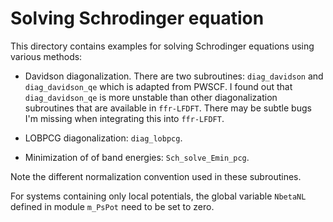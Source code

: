 # Solving Schrodinger equation

This directory contains examples for solving Schrodinger equations using various
methods:

- Davidson diagonalization. There are two subroutines: `diag_davidson`
  and `diag_davidson_qe` which is adapted from PWSCF. I found out that
  `diag_davidson_qe` is more unstable than other diagonalization subroutines
  that are available in `ffr-LFDFT`. There may be subtle bugs I'm missing
  when integrating this into `ffr-LFDFT`.
  
- LOBPCG diagonalization: `diag_lobpcg`.

- Minimization of of band energies: `Sch_solve_Emin_pcg`.

Note the different normalization convention used in these subroutines.

For systems containing only local potentials, the global variable
`NbetaNL` defined in module `m_PsPot` need to be set to zero.


